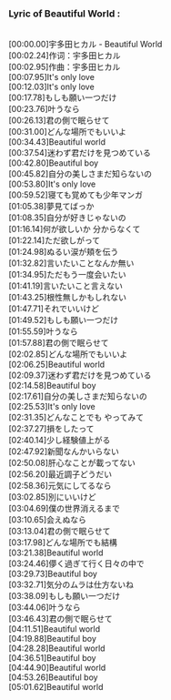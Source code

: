 <h3>Lyric of Beautiful World :</h3><p><br>[00:00.00]宇多田ヒカル - Beautiful World
<br>[00:02.24]作词：宇多田ヒカル
<br>[00:02.95]作曲：宇多田ヒカル
<br>[00:07.95]It's only love
<br>[00:12.03]It's only love
<br>[00:17.78]もしも願い一つだけ
<br>[00:23.76]叶うなら
<br>[00:26.13]君の側で眠らせて
<br>[00:31.00]どんな場所でもいいよ
<br>[00:34.43]Beautiful world
<br>[00:37.54]迷わず君だけを見つめている
<br>[00:42.80]Beautiful boy
<br>[00:45.82]自分の美しさまだ知らないの
<br>[00:53.80]It's only love
<br>[00:59.52]寝ても覚めても少年マンガ
<br>[01:05.38]夢見てばっか
<br>[01:08.35]自分が好きじゃないの
<br>[01:16.14]何が欲しいか 分からなくて
<br>[01:22.14]ただ欲しがって
<br>[01:24.98]ぬるい涙が頬を伝う
<br>[01:32.82]言いたいことなんか無い
<br>[01:34.95]ただもう一度会いたい
<br>[01:41.19]言いたいこと言えない
<br>[01:43.25]根性無しかもしれない
<br>[01:47.71]それでいいけど
<br>[01:49.52]もしも願い一つだけ
<br>[01:55.59]叶うなら
<br>[01:57.88]君の側で眠らせて
<br>[02:02.85]どんな場所でもいいよ
<br>[02:06.25]Beautiful world
<br>[02:09.37]迷わず君だけを見つめている
<br>[02:14.58]Beautiful boy
<br>[02:17.61]自分の美しさまだ知らないの
<br>[02:25.53]It's only love
<br>[02:31.35]どんなことでも やってみて
<br>[02:37.27]損をしたって
<br>[02:40.14]少し経験値上がる
<br>[02:47.92]新聞なんかいらない
<br>[02:50.08]肝心なことが載ってない
<br>[02:56.20]最近調子どうだい
<br>[02:58.36]元気にしてるなら
<br>[03:02.85]別にいいけど
<br>[03:04.69]僕の世界消えるまで
<br>[03:10.65]会えぬなら
<br>[03:13.04]君の側で眠らせて
<br>[03:17.98]どんな場所でも結構
<br>[03:21.38]Beautiful world
<br>[03:24.46]儚く過ぎて行く日々の中で
<br>[03:29.73]Beautiful boy
<br>[03:32.71]気分のムラは仕方ないね
<br>[03:38.09]もしも願い一つだけ
<br>[03:44.06]叶うなら
<br>[03:46.43]君の側で眠らせて
<br>[04:11.51]Beautiful world
<br>[04:19.88]Beautiful boy
<br>[04:28.28]Beautiful world
<br>[04:36.51]Beautiful boy
<br>[04:44.90]Beautiful world
<br>[04:53.26]Beautiful boy
<br>[05:01.62]Beautiful world
</p>
